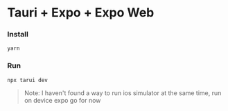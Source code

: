 # Tauri + Expo + Expo Web

### Install
`yarn`

### Run
`npx tarui dev`

> Note: I haven't found a way to run ios simulator at the same time, run on device expo go for now
